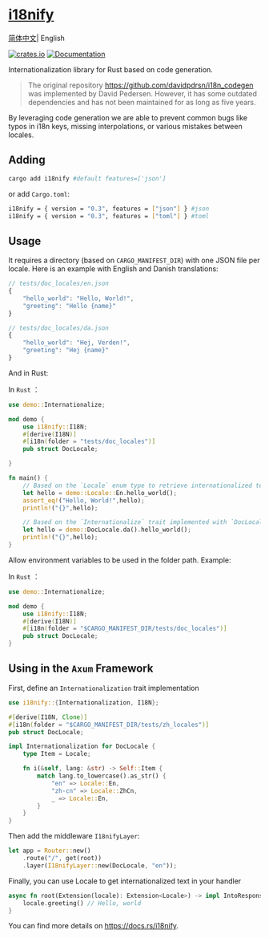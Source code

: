 # [i18nify](https://github.com/kingzcheung/i18nify)
[简体中文](./README_CN.md)| English

[![crates.io](https://img.shields.io/crates/v/i18nify.svg)](https://crates.io/crates/i18nify) [![Documentation](https://docs.rs/i18nify/badge.svg)](https://docs.rs/i18nify)


Internationalization library for Rust based on code generation.

> The original repository https://github.com/davidpdrsn/i18n_codegen was implemented by David Pedersen. However, it has some outdated dependencies and has not been maintained for as long as five years.

By leveraging code generation we are able to prevent common bugs like typos in i18n keys,
missing interpolations, or various mistakes between locales.

## Adding

```bash
cargo add i18nify #default features=['json']
```

or add `Cargo.toml`:

```bash
i18nify = { version = "0.3", features = ["json"] } #json
i18nify = { version = "0.3", features = ["toml"] } #toml
```

## Usage

It requires a directory (based on `CARGO_MANIFEST_DIR`) with one JSON file per locale. Here is an example with English and
Danish translations:

```javascript
// tests/doc_locales/en.json
{
    "hello_world": "Hello, World!",
    "greeting": "Hello {name}"
}

// tests/doc_locales/da.json
{
    "hello_world": "Hej, Verden!",
    "greeting": "Hej {name}"
}
```

And in Rust:


In `Rust` ：

```rust
use demo::Internationalize;

mod demo {
    use i18nify::I18N;
    #[derive(I18N)]
    #[i18n(folder = "tests/doc_locales")]
    pub struct DocLocale;

}

fn main() {
    // Based on the `Locale` enum type to retrieve internationalized text
    let hello = demo::Locale::En.hello_world();
    assert_eq!("Hello, World!",hello);
    println!("{}",hello);

    // Based on the `Internationalize` trait implemented with `DocLocale` to retrieve internationalized text
    let hello = demo::DocLocale.da().hello_world();
    println!("{}",hello);
}

```

Allow environment variables to be used in the folder path. Example:

In `Rust` ：

```rust
use demo::Internationalize;

mod demo {
    use i18nify::I18N;
    #[derive(I18N)]
    #[i18n(folder = "$CARGO_MANIFEST_DIR/tests/doc_locales")]
    pub struct DocLocale;
}

```


## Using in the `Axum` Framework

First, define an `Internationalization` trait implementation

```rust
use i18nify::{Internationalization, I18N};

#[derive(I18N, Clone)]
#[i18n(folder = "$CARGO_MANIFEST_DIR/tests/zh_locales")]
pub struct DocLocale;

impl Internationalization for DocLocale {
    type Item = Locale;

    fn i(&self, lang: &str) -> Self::Item {
        match lang.to_lowercase().as_str() {
            "en" => Locale::En,
            "zh-cn" => Locale::ZhCn,
            _ => Locale::En,
        }
    }
}

```

Then add the middleware `I18nifyLayer`:

```rust 
let app = Router::new()
    .route("/", get(root))
    .layer(I18nifyLayer::new(DocLocale, "en"));
```
Finally, you can use Locale to get internationalized text in your handler
```rust 
async fn root(Extension(locale): Extension<Locale>) -> impl IntoResponse {
    locale.greeting() // Hello, world
}
```

You can find more details on <https://docs.rs/i18nify>.
